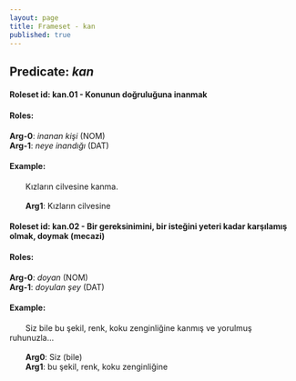 ```yaml
---
layout: page
title: Frameset - kan
published: true
---
```

<h2>Predicate: <i>kan</i></h2>
<h4>Roleset id: kan.01 - Konunun doğruluğuna inanmak<br>
<h4>Roles:</h4>
<b>Arg-0</b>: <i>inanan kişi</i>  (NOM) <br>
<b>Arg-1</b>: <i>neye inandığı</i>  (DAT) <br>
<h4>Example:</h4>
&emsp;&emsp;Kızların cilvesine kanma.<br><br>
&emsp;&emsp;<b>Arg1</b>:  Kızların cilvesine<br>

<h4>Roleset id: kan.02 - Bir gereksinimini, bir isteğini yeteri kadar karşılamış olmak, doymak (mecazi)<br>
<h4>Roles:</h4>
<b>Arg-0</b>: <i>doyan</i>  (NOM) <br>
<b>Arg-1</b>: <i>doyulan şey</i>  (DAT) <br>
<h4>Example:</h4>
&emsp;&emsp;Siz bile bu şekil, renk, koku zenginliğine kanmış ve yorulmuş ruhunuzla...<br><br>
&emsp;&emsp;<b>Arg0</b>:  Siz (bile)<br>
&emsp;&emsp;<b>Arg1</b>:  bu şekil, renk, koku zenginliğine<br>

